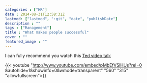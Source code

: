```yaml
---
categories : ["HR"]
date : 2014-08-31T12:58:31Z
lastmod: ["lastmod", ":git", "date", "publishDate"]
description : ""
tags : ["Management"]
title : "What makes people successful"
cover : ""
featured_image : ""
---
```



I can fully recommend you watch this [Ted video talk]( https://youtu.be/UN79-Tv5GHY)

{{< youtube "http://www.youtube.com/embed/pMbEfVSlHUs?rel=0 &autohide=1&showinfo=0&wmode=transparent" "560" "315" "allowfullscreen">}}


